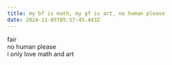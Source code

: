 ```yaml
---
title: my bf is math, my gf is art, no human please
date: 2024-11-05T05:57:45.443Z
---
```


fair  
no human please  
i only love math and art
